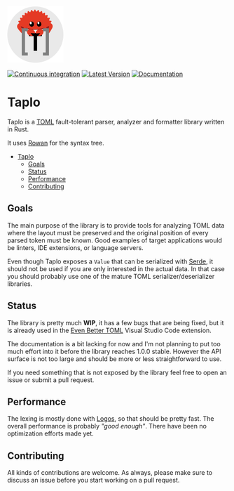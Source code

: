 <div style="text-align:left"><img src="taplo-icon.png" width="128"></div>

[![Continuous integration](https://github.com/tamasfe/taplo/workflows/Continuous%20integration/badge.svg)](https://github.com/tamasfe/taplo/actions?query=workflow%3A%22Continuous+integration%22)
[![Latest Version](https://img.shields.io/crates/v/taplo.svg)](https://crates.io/crates/taplo)
[![Documentation](https://docs.rs/taplo/badge.svg)](https://docs.rs/taplo)

# Taplo

Taplo is a [TOML](https://github.com/toml-lang/toml) fault-tolerant parser, analyzer and formatter library written in Rust.

It uses [Rowan](https://github.com/rust-analyzer/rowan) for the syntax tree.

- [Taplo](#taplo)
  - [Goals](#goals)
  - [Status](#status)
  - [Performance](#performance)
  - [Contributing](#contributing)

## Goals

The main purpose of the library is to provide tools for analyzing TOML data where the layout must be preserved and the original position of every parsed token must be known. Good examples of target applications would be linters, IDE extensions, or language servers.

Even though Taplo exposes a `Value` that can be serialized with [Serde](https://github.com/serde-rs/serde), it should not be used if you are only interested in the actual data. In that case you should probably use one of the mature TOML serializer/deserializer libraries.

## Status

The library is pretty much **WIP**, it has a few bugs that are being fixed, but it is already used in the [Even Better TOML](https://marketplace.visualstudio.com/items?itemName=tamasfe.even-better-toml) Visual Studio Code extension.

The documentation is a bit lacking for now and I'm not planning to put too much effort into it before the library reaches 1.0.0 stable. However the API surface is not too large and should be more or less straightforward to use.

If you need something that is not exposed by the library feel free to open an issue or submit a pull request.

## Performance

The lexing is mostly done with [Logos](https://github.com/maciejhirsz/logos), so that should be pretty fast. The overall performance is probably _"good enough"_. There have been no optimization efforts made yet.

## Contributing

All kinds of contributions are welcome. As always, please make sure to discuss an issue before you start working on a pull request.